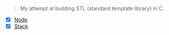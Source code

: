 > My attempt at building STL (standard template library) in C.

- [x] [Node](./node.h)
- [x] [Stack](./stack.h) 
